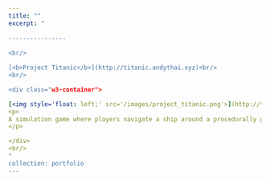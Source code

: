 ```yaml
---
title: ""
excerpt: "  
  
----------------
  
<br/>

[<b>Project Titanic</b>](http://titanic.andythai.xyz)<br/>
<br/>

<div class="w3-container"> 

[<img style='float: left;' src='/images/project_titanic.png'>](http://titanic.andythai.xyz)
<p>
A simulation game where players navigate a ship around a procedurally generated naval terrain. Features a rendering engine programmed from scratch with bounding boxes, collision detection, procedural terrain, particle effects, and simple animation.
</p>

</div>
<br/>
"
collection: portfolio
---
```

